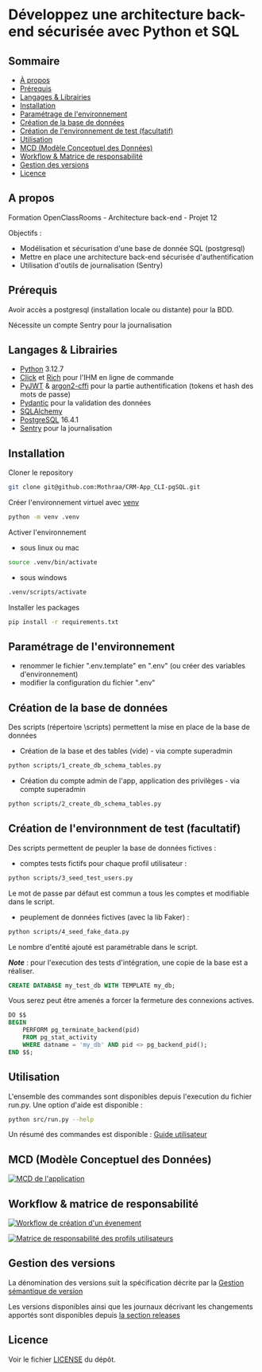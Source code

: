 # Développez une architecture back-end sécurisée avec Python et SQL

## Sommaire

- [À propos](#a-propos)
- [Prérequis](#prérequis)
- [Langages & Librairies](#langages--librairies)
- [Installation](#installation)
- [Paramétrage de l'environnement](#paramétrage-de-lenvironnement)
- [Création de la base de données](#création-de-la-base-de-données)
- [Création de l'environnement de test (facultatif)](#création-de-lenvironnement-de-test-facultatif)
- [Utilisation](#utilisation)
- [MCD (Modèle Conceptuel des Données)](#mcd-modèle-conceptuel-des-données)
- [Workflow & Matrice de responsabilité](#workflow--matrice-de-responsabilité)
- [Gestion des versions](#gestion-des-versions)
- [Licence](#licence)

## A propos

Formation OpenClassRooms - Architecture back-end - Projet 12

Objectifs :

-   Modélisation et sécurisation d'une base de donnée SQL (postgresql)
-   Mettre en place une architecture back-end sécurisée d'authentification
-   Utilisation d'outils de journalisation (Sentry)

## Prérequis

Avoir accès a postgresql (installation locale ou distante) pour la BDD.

Nécessite un compte Sentry pour la journalisation

## Langages & Librairies

-   [Python](https://www.python.org/) 3.12.7
-   [Click](https://click.palletsprojects.com/en/stable/) et [Rich](https://rich.readthedocs.io/en/stable/introduction.html) pour l'IHM en ligne de commande
-   [PyJWT](https://pyjwt.readthedocs.io/en/stable/) & [argon2-cffi](https://argon2-cffi.readthedocs.io/en/stable/) pour la partie authentification (tokens et hash des mots de passe)
-   [Pydantic](https://docs.pydantic.dev/latest/) pour la validation des données
-   [SQLAlchemy](https://www.sqlalchemy.org/)
-   [PostgreSQL](https://www.postgresql.org/) 16.4.1
-   [Sentry](https://sentry.io) pour la journalisation

## Installation

Cloner le repository

```bash
git clone git@github.com:Mothraa/CRM-App_CLI-pgSQL.git
```

Créer l'environnement virtuel avec [venv](https://docs.python.org/fr/3.9/library/venv.html)

```bash
python -m venv .venv
```

Activer l'environnement

-   sous linux ou mac

```bash
source .venv/bin/activate
```

-   sous windows

```bash
.venv/scripts/activate
```

Installer les packages

```bash
pip install -r requirements.txt
```

## Paramétrage de l'environnement

-   renommer le fichier ".env.template" en ".env" (ou créer des variables d'environnement)
-   modifier la configuration du fichier ".env"

## Création de la base de données

Des scripts (répertoire \scripts) permettent la mise en place de la base de données

-   Création de la base et des tables (vide) - via compte superadmin

```bash
python scripts/1_create_db_schema_tables.py
```

-   Création du compte admin de l'app, application des privilèges - via compte superadmin

```bash
python scripts/2_create_db_schema_tables.py
```

## Création de l'environnment de test (facultatif)

Des scripts permettent de peupler la base de données fictives :

-   comptes tests fictifs pour chaque profil utilisateur :

```bash
python scripts/3_seed_test_users.py
```

Le mot de passe par défaut est commun a tous les comptes et modifiable dans le script.

-   peuplement de données fictives (avec la lib Faker) :

```bash
python scripts/4_seed_fake_data.py
```

Le nombre d'entité ajouté est paramétrable dans le script.

**_Note_** : pour l'execution des tests d'intégration, une copie de la base est a réaliser.

```SQL
CREATE DATABASE my_test_db WITH TEMPLATE my_db;
```

Vous serez peut être amenés a forcer la fermeture des connexions actives.

```SQL
DO $$
BEGIN
    PERFORM pg_terminate_backend(pid)
    FROM pg_stat_activity
    WHERE datname = 'my_db' AND pid <> pg_backend_pid();
END $$;
```

## Utilisation

L'ensemble des commandes sont disponibles depuis l'execution du fichier run.py.
Une option d'aide est disponible :

```bash
python src/run.py --help
```

Un résumé des commandes est disponible : [Guide utilisateur](docs/user_guide.md)

## MCD (Modèle Conceptuel des Données)

[![MCD de l'application](docs/20241031_mcd_app_crm.png)](docs/20241031_mcd_app_crm.png)

## Workflow & matrice de responsabilité

[![Workflow de création d'un évenement](docs/src/20241031_bpmn_customer-event_workflow.png)](docs/20241031_bpmn_customer-event_workflow.pdf)

[![Matrice de responsabilité des profils utilisateurs](docs/src/20241031_responsibility_matrix.png)](docs/20241031_responsibility_matrix.pdf)

## Gestion des versions

La dénomination des versions suit la spécification décrite par la [Gestion sémantique de version](https://semver.org/lang/fr/)

Les versions disponibles ainsi que les journaux décrivant les changements apportés sont disponibles depuis [la section releases](https://github.com/Mothraa/OCR_projet10/releases)

## Licence

Voir le fichier [LICENSE](./LICENSE.md) du dépôt.
